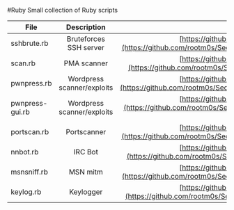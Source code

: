 #Ruby
Small collection of Ruby scripts

| File        | Description      | URL           |     
| ------------- |:-------------:|:-------------:|
| sshbrute.rb | Bruteforces SSH server | [https://github.com/rootm0s/SecurityCol...](https://github.com/rootm0s/SecurityCollection/blob/master/ruby/sshbrute.rb)
| scan.rb | PMA scanner | [https://github.com/rootm0s/SecurityCol...](https://github.com/rootm0s/SecurityCollection/blob/master/ruby/scan.rb)
| pwnpress.rb | Wordpress scanner/exploits | [https://github.com/rootm0s/SecurityCol...](https://github.com/rootm0s/SecurityCollection/blob/master/ruby/pwnpress.rb)
| pwnpress-gui.rb | Wordpress scanner/exploits | [https://github.com/rootm0s/SecurityCol...](https://github.com/rootm0s/SecurityCollection/blob/master/ruby/pwnpress-gui.rb)
| portscan.rb | Portscanner | [https://github.com/rootm0s/SecurityCol...](https://github.com/rootm0s/SecurityCollection/blob/master/ruby/portscan.rb)
| nnbot.rb | IRC Bot | [https://github.com/rootm0s/SecurityCol...](https://github.com/rootm0s/SecurityCollection/blob/master/ruby/nnbot.rb)
| msnsniff.rb | MSN mitm | [https://github.com/rootm0s/SecurityCol...](https://github.com/rootm0s/SecurityCollection/blob/master/ruby/msnsniff.rb)
| keylog.rb | Keylogger | [https://github.com/rootm0s/SecurityCol...](https://github.com/rootm0s/SecurityCollection/blob/master/ruby/keylog.rb)

